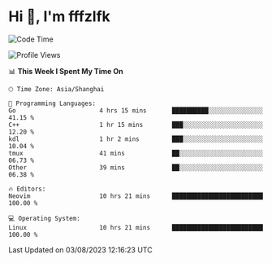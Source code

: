 # Hi 👋, I'm fffzlfk

<!--START_SECTION:waka-->
![Code Time](http://img.shields.io/badge/Code%20Time-344%20hrs%2017%20mins-blue)

![Profile Views](http://img.shields.io/badge/Profile%20Views-13-blue)

📊 **This Week I Spent My Time On** 

```text
🕑︎ Time Zone: Asia/Shanghai

💬 Programming Languages: 
Go                       4 hrs 15 mins       ██████████░░░░░░░░░░░░░░░   41.15 % 
C++                      1 hr 15 mins        ███░░░░░░░░░░░░░░░░░░░░░░   12.20 % 
kdl                      1 hr 2 mins         ███░░░░░░░░░░░░░░░░░░░░░░   10.04 % 
tmux                     41 mins             ██░░░░░░░░░░░░░░░░░░░░░░░   06.73 % 
Other                    39 mins             ██░░░░░░░░░░░░░░░░░░░░░░░   06.38 % 

🔥 Editors: 
Neovim                   10 hrs 21 mins      █████████████████████████   100.00 % 

💻 Operating System: 
Linux                    10 hrs 21 mins      █████████████████████████   100.00 % 
```


 Last Updated on 03/08/2023 12:16:23 UTC
<!--END_SECTION:waka-->
